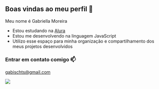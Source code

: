 ## Boas vindas ao meu perfil 💙

Meu nome é Gabriella Moreira

- Estou estudando na [Alura](https://www.alura.com)
- Estou me desenvolvendo na linguagem JavaScript
- Utilizo esse espaço para minha organização e compartilhamento dos meus projetos desenvolvidos

### Entrar em contato comigo 📫

gabischts@gmail.com


![](https://media1.tenor.com/m/a9xYiZF1p9oAAAAC/scrooge-mcduck-ducktales.gif)
